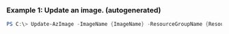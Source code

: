 ### Example 1: Update an image. (autogenerated)
```powershell
PS C:\> Update-AzImage -ImageName {ImageName} -ResourceGroupName {ResourceGroupName} -Tag {Tag}
```


